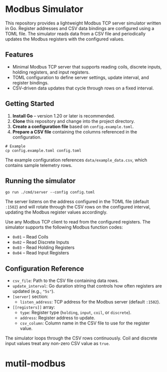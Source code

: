 # Modbus Simulator

This repository provides a lightweight Modbus TCP server simulator written in Go.
Register addresses and CSV data bindings are configured using a TOML file. The
simulator reads data from a CSV file and periodically updates the Modbus
registers with the configured values.

## Features

- Minimal Modbus TCP server that supports reading coils, discrete inputs,
  holding registers, and input registers.
- TOML configuration to define server settings, update interval, and register
  bindings.
- CSV-driven data updates that cycle through rows on a fixed interval.

## Getting Started

1. **Install Go** – version 1.20 or later is recommended.
2. **Clone** this repository and change into the project directory.
3. **Create a configuration file** based on `config.example.toml`.
4. **Prepare a CSV file** containing the columns referenced in the
   configuration.

```
# Example
cp config.example.toml config.toml
```

The example configuration references `data/example_data.csv`, which contains
sample telemetry rows.

## Running the simulator

```
go run ./cmd/server --config config.toml
```

The server listens on the address configured in the TOML file (default `:1502`)
and will rotate through the CSV rows on the configured interval, updating the
Modbus register values accordingly.

Use any Modbus TCP client to read from the configured registers. The simulator
supports the following Modbus function codes:

- `0x01` – Read Coils
- `0x02` – Read Discrete Inputs
- `0x03` – Read Holding Registers
- `0x04` – Read Input Registers

## Configuration Reference

- `csv_file`: Path to the CSV file containing data rows.
- `update_interval`: Go duration string that controls how often registers are
  updated (e.g., `"5s"`).
- `[server]` section:
  - `listen_address`: TCP address for the Modbus server (default `:1502`).
- `[[registers]]` array:
  - `type`: Register type (`holding`, `input`, `coil`, or `discrete`).
  - `address`: Register address to update.
  - `csv_column`: Column name in the CSV file to use for the register value.

The simulator loops through the CSV rows continuously. Coil and discrete input
values treat any non-zero CSV value as `true`.
# mutil-modbus
